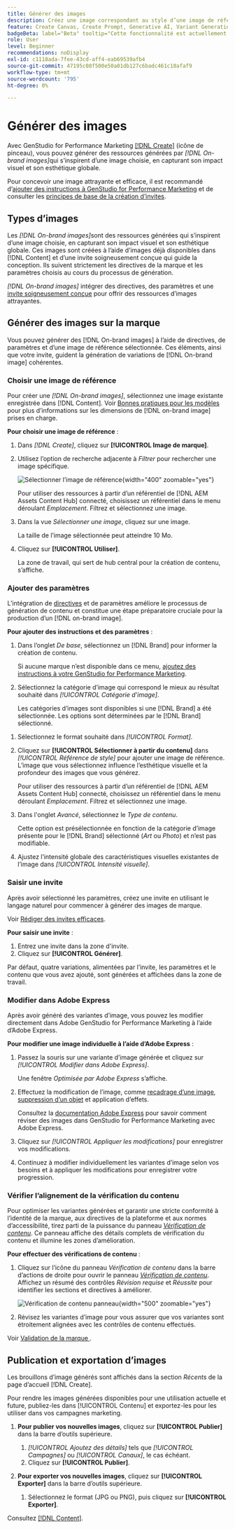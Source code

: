 ```yaml
---
title: Générer des images
description: Créez une image correspondant au style d’une image de référence dans Adobe [!DNL GenStudio] for Performance Marketing.
feature: Create Canvas, Create Prompt, Generative AI, Variant Generation, Content Generation
badgeBeta: label="Beta" tooltip="Cette fonctionnalité est actuellement disponible dans Beta, de sorte que certaines d’entre elles peuvent être limitées ou susceptibles d’être modifiées."
role: User
level: Beginner
recommendations: noDisplay
exl-id: c1118ada-7fee-43cd-aff4-eab69539afb4
source-git-commit: 47195c08f500e50a01db127c6badc461c10afaf9
workflow-type: tm+mt
source-wordcount: '795'
ht-degree: 0%

---
```


# Générer des images

Avec GenStudio for Performance Marketing [[!DNL Create]](/help/user-guide/create/overview.md) (icône de pinceau), vous pouvez générer des ressources générées par _[!DNL On-brand images]_&#x200B;qui s’inspirent d’une image choisie, en capturant son impact visuel et son esthétique globale.<!-- [two types of images](#image-types) using GenStudio for Performance Marketing [[!DNL Create]](/help/user-guide/create/overview.md) (paintbrush icon)—_[!DNL On-brand images]_ and _[!DNL Similar images]_. -->

Pour concevoir une image attrayante et efficace, il est recommandé d’[ajouter des instructions à GenStudio for Performance Marketing](/help/user-guide/guidelines/add-guidelines.md) et de consulter les [principes de base de la création d’invites](/help/user-guide/effective-prompts.md).

## Types d’images

Les _[!DNL On-brand images]_&#x200B;sont des ressources générées qui s’inspirent d’une image choisie, en capturant son impact visuel et son esthétique globale. Ces images sont créées à l’aide d’images déjà disponibles dans [!DNL Content] et d’une invite soigneusement conçue qui guide la conception. Ils suivent strictement les directives de la marque et les paramètres choisis au cours du processus de génération.

_[!DNL On-brand images]_<!-- and _[!DNL Similar images]_ --> intégrer des directives, des paramètres et une [invite soigneusement conçue](/help/user-guide/effective-prompts.md) pour offrir des ressources d’images attrayantes.

<!-- * _[!DNL Similar images]_—Image assets created with strong similarity to an existing selected image available in [!DNL Content]. When generating similar images, GenStudio for Performance Marketing redesigns the selected image, giving slight variations on the content to provide variety and nuance. -->

## Générer des images sur la marque

Vous pouvez générer des [!DNL On-brand images] à l’aide de directives, de paramètres et d’une image de référence sélectionnée. Ces éléments, ainsi que votre invite, guident la génération de variations de [!DNL On-brand image] cohérentes.

### Choisir une image de référence

Pour créer une _[!DNL On-brand images]_, sélectionnez une image existante enregistrée dans [!DNL Content]. Voir [ Bonnes pratiques pour les modèles ](/help/user-guide/content/best-practices-for-templates.md#follow-channel-specific-template-guidelines) pour plus d’informations sur les dimensions de [!DNL on-brand image] prises en charge.

**Pour choisir une image de référence** :

1. Dans _[!DNL Create]_, cliquez sur **[!UICONTROL Image de marque]**.
1. Utilisez l’option de recherche adjacente à _Filtrer_ pour rechercher une image spécifique.

   ![Sélectionner l’image de référence](/help/assets/select-img.png){width="400" zoomable="yes"}

   Pour utiliser des ressources à partir d’un référentiel de [!DNL AEM Assets Content Hub] connecté, choisissez un référentiel dans le menu déroulant _Emplacement_. Filtrez et sélectionnez une image.

1. Dans la vue _Sélectionner une image_, cliquez sur une image.

   La taille de l’image sélectionnée peut atteindre 10 Mo.

1. Cliquez sur **[!UICONTROL Utiliser]**.

   La zone de travail, qui sert de hub central pour la création de contenu, s’affiche.

### Ajouter des paramètres

L’intégration de [directives](/help/user-guide/guidelines/overview.md) et de paramètres améliore le processus de génération de contenu et constitue une étape préparatoire cruciale pour la production d’un [!DNL on-brand image].

**Pour ajouter des instructions et des paramètres** :

1. Dans l’onglet _De base_, sélectionnez un [!DNL Brand] pour informer la création de contenu.

   Si aucune marque n’est disponible dans ce menu, [ajoutez des instructions à votre GenStudio for Performance Marketing](/help/user-guide/guidelines/add-guidelines.md).

1. Sélectionnez la catégorie d’image qui correspond le mieux au résultat souhaité dans _[!UICONTROL Catégorie d’image]_.

   Les catégories d’images sont disponibles si une [!DNL Brand] a été sélectionnée. Les options sont déterminées par le [!DNL Brand] sélectionné.

<!-- 1. _(Optional)_ Select a custom model from _[!UICONTROL Model]_.

   Models are available if you access to [custom models in Firefly](https://adobedx.slack.com/archives/CMF1JGMLY/p1743534402774569). The _Models_ list will be blank if you do not have access. -->

1. Sélectionnez le format souhaité dans _[!UICONTROL Format]_.
1. Cliquez sur **[!UICONTROL Sélectionner à partir du contenu]** dans _[!UICONTROL Référence de style]_ pour ajouter une image de référence. L’image que vous sélectionnez influence l’esthétique visuelle et la profondeur des images que vous générez.

   Pour utiliser des ressources à partir d’un référentiel de [!DNL AEM Assets Content Hub] connecté, choisissez un référentiel dans le menu déroulant _Emplacement_. Filtrez et sélectionnez une image.

1. Dans l&#39;onglet _Avancé_, sélectionnez le _Type de contenu_.

   Cette option est présélectionnée en fonction de la catégorie d’image présente pour le [!DNL Brand] sélectionné (_Art_ ou _Photo_) et n’est pas modifiable.

1. Ajustez l’intensité globale des caractéristiques visuelles existantes de l’image dans _[!UICONTROL Intensité visuelle]_.

### Saisir une invite

Après avoir sélectionné les paramètres, créez une invite en utilisant le langage naturel pour commencer à générer des images de marque.

Voir [Rédiger des invites efficaces](/help/user-guide/effective-prompts.md).

**Pour saisir une invite** :

1. Entrez une invite dans la zone d&#39;invite.
1. Cliquez sur **[!UICONTROL Générer]**.

Par défaut, quatre variations, alimentées par l’invite, les paramètres et le contenu que vous avez ajouté, sont générées et affichées dans la zone de travail.

### Modifier dans Adobe Express

Après avoir généré des variantes d’image, vous pouvez les modifier directement dans Adobe GenStudio for Performance Marketing à l’aide d’Adobe Express.

**Pour modifier une image individuelle à l’aide d’Adobe Express** :

1. Passez la souris sur une variante d’image générée et cliquez sur _[!UICONTROL Modifier dans Adobe Express]_.

   Une fenêtre _Optimisée par Adobe Express_ s’affiche.

1. Effectuez la modification de l’image, comme [recadrage d’une image](https://helpx.adobe.com/express/create-and-edit-images/edit-images/crop-images.html), [suppression d’un objet](https://helpx.adobe.com/express/create-and-edit-images/create-and-modify-with-generative-ai/remove-objects-generative-fill.html) et application d’effets.

   Consultez la [documentation Adobe Express](https://helpx.adobe.com/express/user-guide.html) pour savoir comment réviser des images dans GenStudio for Performance Marketing avec Adobe Express.

1. Cliquez sur _[!UICONTROL Appliquer les modifications]_ pour enregistrer vos modifications.
1. Continuez à modifier individuellement les variantes d’image selon vos besoins et à appliquer les modifications pour enregistrer votre progression.

### Vérifier l’alignement de la vérification du contenu

Pour optimiser les variantes générées et garantir une stricte conformité à l’identité de la marque, aux directives de la plateforme et aux normes d’accessibilité, tirez parti de la puissance du panneau [_Vérification de contenu_](/help/user-guide/guidelines/brand-validation.md#content-check-panel). Ce panneau affiche des détails complets de vérification du contenu et illumine les zones d’amélioration.

**Pour effectuer des vérifications de contenu** :

1. Cliquez sur l’icône du panneau _Vérification de contenu_ dans la barre d’actions de droite pour ouvrir le panneau [_Vérification de contenu_](/help/user-guide/guidelines/brand-validation.md#content-check-panel). Affichez un résumé des contrôles *Révision requise* et *Réussite* pour identifier les sections et directives à améliorer.

   ![_Vérification de contenu_ panneau](/help/assets/content-check-img.png){width="500" zoomable="yes"}

1. Révisez les variantes d’image pour vous assurer que vos variantes sont étroitement alignées avec les contrôles de contenu effectués.

Voir [ Validation de la marque ](/help/user-guide/guidelines/brand-validation.md).

<!-- ## Generate Similar images

You can quickly generate images similar to a selected image within [!DNL Content] from the [!DNL Create] home.

**To create _[!DNL Similar images]_**:

1. In _[!DNL Create]_, click **[!UICONTROL Similar images]**.
1. Use the search option, adjacent to _Filter_, to find a specific image.

   To use assets from a connected [!DNL AEM Assets Content Hub] repository, choose a repository from the _Location_ drop-down menu. Filter and select one image.

1. In the _Select image_ view, click on an image.
1. Click **[!UICONTROL Use]**.

   The Canvas, which serves as the central hub for content creation, is displayed. Four image variations similar to the original selected image appear.

   ![Generate similar images](/help/assets/generate-similar.png){width="400" zoomable="yes"} -->

## Publication et exportation d’images

Les brouillons d’image générés sont affichés dans la section _Récents_ de la page d’accueil [!DNL Create].

Pour rendre les images générées disponibles pour une utilisation actuelle et future, publiez-les dans [!UICONTROL Contenu] et exportez-les pour les utiliser dans vos campagnes marketing.

1. **Pour publier vos nouvelles images**, cliquez sur **[!UICONTROL Publier]** dans la barre d’outils supérieure.
   1. _[!UICONTROL Ajoutez des détails]_ tels que _[!UICONTROL Campagnes]_ ou _[!UICONTROL Canaux]_, le cas échéant.
   1. Cliquez sur **[!UICONTROL Publier]**.

1. **Pour exporter vos nouvelles images**, cliquez sur **[!UICONTROL Exporter]** dans la barre d’outils supérieure.
   1. Sélectionnez le format (JPG ou PNG), puis cliquez sur **[!UICONTROL Exporter]**.

Consultez [[!DNL Content]](/help/user-guide/content/overview.md#search-and-find-approved-content).
